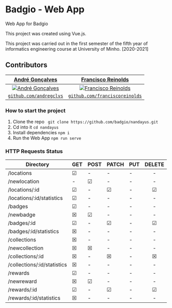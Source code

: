 # Badgio - Web App

Web App for Badgio

This project was created using Vue.js.

This project was carried out in the first semester of the fifth year of informatics engineering course at University of Minho. [2020-2021]

## Contributors
| <a href="https://github.com/andregclvs" target="_blank">**André Gonçalves**</a> | <a href="https://github.com/franciscoreinolds" target="_blank">**Francisco Reinolds**</a> |
| :---: | :---:|
| [![André Gonçalves](https://avatars3.githubusercontent.com/u/36642422?s=300&u=49eea4dafbe8e2404bfabaeaea686eb835b59f1d&v=4)](https://github.com/andregclvs) | [![Francisco Reinolds](https://avatars0.githubusercontent.com/u/36642413?s=300&u=09a99a4bfd10c305767fa7ea666c6859231c3fd8&v=4)](https://github.com/franciscoreinolds) |
| <a href="https://github.com/andregclvs" target="_blank">`github.com/andregclvs`</a> | <a href="https://github.com/franciscoreinolds" target="_blank">`github.com/franciscoreinolds`</a> |

### How to start the project

1. Clone the repo ` git clone https://github.com/badgio/nandayus.git`
2. Cd into it `cd nandayus`
3. Install dependencies `npm i`
4. Run the Web App `npm run serve`

### HTTP Requests Status


| Directory                  |      GET      |     POST      |     PATCH     |      PUT      |     DELETE    |
| -------------------------- | ------------- | ------------- | ------------- | ------------- |:-------------:|
| /locations                 |   &#x2611;    |       -       |       -       |       -       |       -       |
| /newlocation               |       -       |   &#x2611;    |       -       |       -       |       -       |
| /locations/:id             |   &#x2611;    |       -       |   &#x2611;    |       -       |    &#x2611;   |
| /locations/:id/statistics  |   &#x2611;    |       -       |       -       |       -       |       -       |
| /badges                    |   &#x2611;    |       -       |       -       |       -       |       -       |
| /newbadge                  |   &#x2612;    |   &#x2611;    |       -       |       -       |       -       |
| /badges/:id                |   &#x2611;    |       -       |   &#x2611;    |       -       |    &#x2611;   |
| /badges/:id/statistics     |   &#x2612;    |       -       |       -       |       -       |       -       |
| /collections               |   &#x2612;    |       -       |       -       |       -       |       -       |
| /newcollection             |   &#x2612;    |   &#x2612;    |       -       |       -       |       -       |
| /collections/:id           |   &#x2612;    |       -       |   &#x2612;    |       -       |    &#x2612;   |
| /collections/:id/statistics|   &#x2612;    |       -       |       -       |       -       |       -       |
| /rewards                   |   &#x2611;    |       -       |       -       |       -       |       -       |
| /newreward                 |   &#x2612;    |   &#x2611;    |       -       |       -       |       -       |
| /rewards/:id               |   &#x2611;    |       -       |   &#x2611;    |       -       |    &#x2611;   |
| /rewards/:id/statistics    |   &#x2612;    |       -       |       -       |       -       |       -       |
